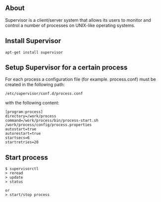 ## About

Supervisor is a client/server system that allows its users to monitor and control a number of processes on UNIX-like operating systems.

## Install Supervisor

```
apt-get install supervisor
```

## Setup Supervisor for a certain process

For each process a configuration file (for example. process.conf) must be created in the following path:

`/etc/supervisor/conf.d/process.conf`

with the following content:

```
[program:process]
directory=/work/process
command=/work/process/bin/process-start.sh /work/process/config/process.properties
autostart=true
autorestart=true
startsecs=6
startretries=20
```
## Start process

```
$ supervisorctl
> reread
> update
> status

or 
> start/stop process
```
